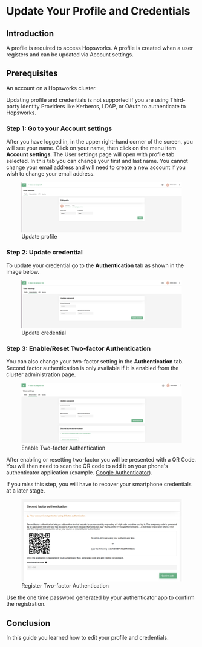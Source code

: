 # Update Your Profile and Credentials

## Introduction
A profile is required to access Hopsworks. A profile is created when a user registers and can be updated via Account settings.

## Prerequisites
An account on a Hopsworks cluster.

Updating profile and credentials is not supported if you are using Third-party Identity Providers like Kerberos, LDAP, or OAuth 
to authenticate to Hopsworks.

### Step 1: Go to your Account settings
After you have logged in, in the upper right-hand corner of the screen, you will see your name. Click on your name,
then click on the menu item **Account settings**. The User settings page will open with profile tab selected. In this tab
you can change your first and last name. You cannot change your email address and will need to create a new 
account if you wish to change your email address.

  <figure>
    <a  href="../../../assets/images/auth/profile.png">
      <img src="../../../assets/images/auth/profile.png" alt="User profile" />
    </a>
    <figcaption>Update profile</figcaption>
  </figure>

### Step 2: Update credential
To update your credential go to the **Authentication** tab as shown in the image below.
  <figure>
    <a  href="../../../assets/images/auth/updatePassword.png">
      <img src="../../../assets/images/auth/updatePassword.png" alt="Update credentials">
    </a>
    <figcaption>Update credential</figcaption>
  </figure>

### Step 3: Enable/Reset Two-factor Authentication
You can also change your two-factor setting in the **Authentication** tab. Second factor authentication
is only available if it is enabled from the cluster administration page.

  <figure>
    <a  href="../../../assets/images/auth/2fa-enabled.png">
      <img src="../../../assets/images/auth/2fa-enabled.png" alt="Two-factor Authentication">
    </a>
    <figcaption>Enable Two-factor Authentication</figcaption>
  </figure>

After enabling or resetting two-factor you will be presented with a QR Code. You will then need to scan the QR code 
to add it on your phone's authenticator application 
(example. [Google Authenticator](https://play.google.com/store/apps/details?id=com.google.android.apps.authenticator2&hl=en&gl=US)). 

If you miss this step, you will have to recover your smartphone credentials at a later stage.

  <figure>
    <a  href="../../../assets/images/auth/enable2fa.png">
      <img src="../../../assets/images/auth/enable2fa.png" alt="Register Two-factor Authentication">
    </a>
    <figcaption>Register Two-factor Authentication</figcaption>
  </figure>

Use the one time password generated by your authenticator app to confirm the registration.

## Conclusion
In this guide you learned how to edit your profile and credentials.